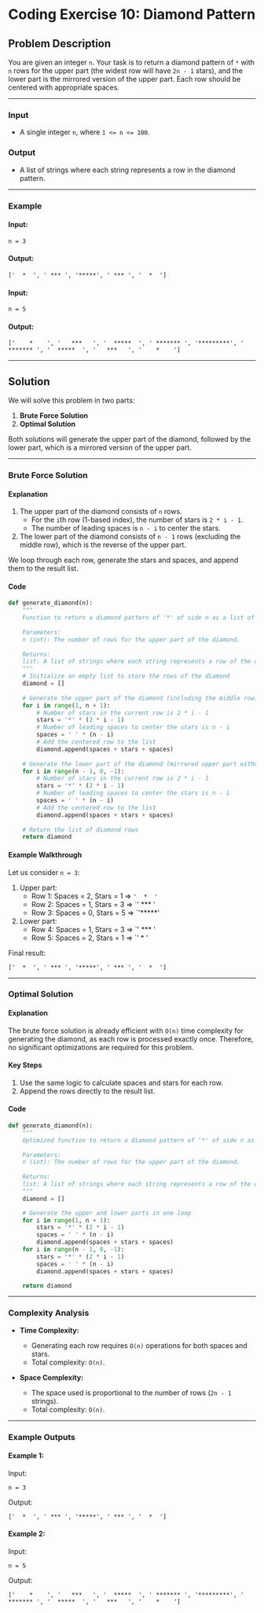# Coding Exercise 10: Diamond Pattern

## Problem Description

You are given an integer `n`. Your task is to return a diamond pattern of `*` with `n` rows for the upper part (the widest row will have `2n - 1` stars), and the lower part is the mirrored version of the upper part. Each row should be centered with appropriate spaces.

---

### Input
- A single integer `n`, where `1 <= n <= 100`.

### Output
- A list of strings where each string represents a row in the diamond pattern.

---

### Example

#### Input:
```
n = 3
```
#### Output:
```
['  *  ', ' *** ', '*****', ' *** ', '  *  ']
```

#### Input:
```
n = 5
```
#### Output:
```
['    *    ', '   ***   ', '  *****  ', ' ******* ', '*********', ' ******* ', '  *****  ', '   ***   ', '    *    ']
```

---

## Solution

We will solve this problem in two parts:
1. **Brute Force Solution**
2. **Optimal Solution**

Both solutions will generate the upper part of the diamond, followed by the lower part, which is a mirrored version of the upper part.

---

### Brute Force Solution

#### Explanation
1. The upper part of the diamond consists of `n` rows.
   - For the `i`th row (1-based index), the number of stars is `2 * i - 1`.
   - The number of leading spaces is `n - i` to center the stars.
2. The lower part of the diamond consists of `n - 1` rows (excluding the middle row), which is the reverse of the upper part.

We loop through each row, generate the stars and spaces, and append them to the result list.

#### Code
```python
def generate_diamond(n):
    """
    Function to return a diamond pattern of '*' of side n as a list of strings.
    
    Parameters:
    n (int): The number of rows for the upper part of the diamond.
    
    Returns:
    list: A list of strings where each string represents a row of the diamond.
    """
    # Initialize an empty list to store the rows of the diamond
    diamond = []
    
    # Generate the upper part of the diamond (including the middle row)
    for i in range(1, n + 1):
        # Number of stars in the current row is 2 * i - 1
        stars = '*' * (2 * i - 1)
        # Number of leading spaces to center the stars is n - i
        spaces = ' ' * (n - i)
        # Add the centered row to the list
        diamond.append(spaces + stars + spaces)
    
    # Generate the lower part of the diamond (mirrored upper part without the middle row)
    for i in range(n - 1, 0, -1):
        # Number of stars in the current row is 2 * i - 1
        stars = '*' * (2 * i - 1)
        # Number of leading spaces to center the stars is n - i
        spaces = ' ' * (n - i)
        # Add the centered row to the list
        diamond.append(spaces + stars + spaces)
    
    # Return the list of diamond rows
    return diamond
```

#### Example Walkthrough

Let us consider `n = 3`:

1. Upper part:
   - Row 1: Spaces = 2, Stars = 1  => `'  *  '`
   - Row 2: Spaces = 1, Stars = 3  => `' *** '
   - Row 3: Spaces = 0, Stars = 5  => `'*****'
2. Lower part:
   - Row 4: Spaces = 1, Stars = 3  => `' *** '
   - Row 5: Spaces = 2, Stars = 1  => `'  *  '

Final result:
```
['  *  ', ' *** ', '*****', ' *** ', '  *  ']
```

---

### Optimal Solution

#### Explanation
The brute force solution is already efficient with `O(n)` time complexity for generating the diamond, as each row is processed exactly once. Therefore, no significant optimizations are required for this problem.

#### Key Steps
1. Use the same logic to calculate spaces and stars for each row.
2. Append the rows directly to the result list.

#### Code
```python
def generate_diamond(n):
    """
    Optimized function to return a diamond pattern of '*' of side n as a list of strings.
    
    Parameters:
    n (int): The number of rows for the upper part of the diamond.
    
    Returns:
    list: A list of strings where each string represents a row of the diamond.
    """
    diamond = []

    # Generate the upper and lower parts in one loop
    for i in range(1, n + 1):
        stars = '*' * (2 * i - 1)
        spaces = ' ' * (n - i)
        diamond.append(spaces + stars + spaces)
    for i in range(n - 1, 0, -1):
        stars = '*' * (2 * i - 1)
        spaces = ' ' * (n - i)
        diamond.append(spaces + stars + spaces)

    return diamond
```

---

### Complexity Analysis

- **Time Complexity:**
  - Generating each row requires `O(n)` operations for both spaces and stars.
  - Total complexity: `O(n)`.

- **Space Complexity:**
  - The space used is proportional to the number of rows (`2n - 1` strings).
  - Total complexity: `O(n)`.

---

### Example Outputs

#### Example 1:
Input:
```
n = 3
```
Output:
```
['  *  ', ' *** ', '*****', ' *** ', '  *  ']
```

#### Example 2:
Input:
```
n = 5
```
Output:
```
['    *    ', '   ***   ', '  *****  ', ' ******* ', '*********', ' ******* ', '  *****  ', '   ***   ', '    *    ']

